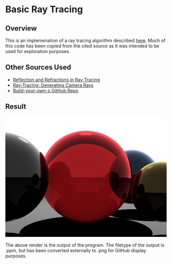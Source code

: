 # Basic Ray Tracing

## Overview 
This is an implemenation of a ray tracing algorithm described [here](https://www.scratchapixel.com/lessons/3d-basic-rendering/introduction-to-ray-tracing "Introduction to Ray Tracing").  Much of this code has been copied from the cited source as it was intended to
be used for exploration purposes.

## Other Sources Used
* [Reflection and Refractions in Ray Tracing](https://graphics.stanford.edu/courses/cs148-10-summer/docs/2006--degreve--reflection_refraction.pdf)
* [Ray-Tracing: Generating Camera Rays](https://www.scratchapixel.com/lessons/3d-basic-rendering/ray-tracing-generating-camera-rays/generating-camera-rays)
* [Build-your-own-x GitHub Repo](https://github.com/danistefanovic/build-your-own-x#build-your-own-git)

## Result

<p align="center">
  <img src="renders/sphereRender.png">
  <br/>
</p>

The above render is the output of the program.  The filetype of the output is .ppm, but has been converted externally to .png for GitHub display purposes.



